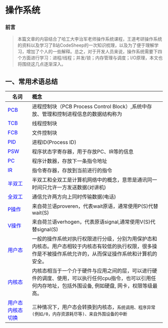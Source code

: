 # 操作系统

### 前言

>  本篇文章的内容结合了哈工大李治军老师操作系统课程，王道考研操作系统的资料以及学习了B站CodeSheep的一次知识梳理，以及为了便于理解学习，增加了个人的一些解释。总之，对于开发人员来说，操作系统需要下四个方面进行学习：进程/线程；并发/锁；内存管理与调度；I/O原理，本文也将围绕这几点逐渐深入。

## 一、常用术语总结

| 名词                                        | 概念                                                         |
| ------------------------------------------- | :----------------------------------------------------------- |
| <font color ="blue">PCB</font>              | 进程控制块（PCB Process Control Block）,系统中存放、管理和控制进程信息的数据结构称为 |
| <font color ="blue">TCB</font>              | 线程控制块                                                   |
| <font color ="blue">FCB</font>              | 文件控制块                                                   |
| <font color ="blue">PID</font>              | 进程ID(Process ID)                                           |
| <font color ="blue">PSW</font>              | 程序状态字寄存器，用于存放PC、IR等的信息                     |
| <font color ="blue">PC</font>               | 程序计数器，存放下一条指令地址                               |
| <font color ="blue">IR</font>               | 指令寄存器，存放到当前进行的指令                             |
| <font color ="blue">半双工</font>           | 半双工和全双工是计算机网络中的概念，意思是通讯同一时间只允许一方发送数据(对讲机) |
| <font color ="blue">全双工</font>           | 通信允许两方向上同时传输数据(电话)                           |
| <font color ="blue">P操作</font>            | 来自荷兰语proveren，代表wait原语，通常使用P(S)代替wait(S)    |
| <font color ="blue">V操作</font>            | 来自荷兰语verhogen，代表原语signal,通常使用V(S)代替signal(S) |
| <font color ="blue">用户态</font>           | 一般的操作系统对执行权限进行分级，分别为用保护态和内核态。用户态相较于内核态有较低的执行权限，很多操作是不被操作系统允许的，从而保证操作系统和计算机的安全。 |
| <font color ="blue">内核态</font>           | 内核态相当于一个介于硬件与应用之间的层，可以进行硬件的调度、使用，可以执行任何cpu指令，也可以引用任何内存地址，包括外围设备, 例如硬盘, 网卡，权限等级最高。 |
| <font color ="blue">用户态内核态切换</font> | 三种情况下，用户态会转换到内核态，`系统调用、程序异常(例如/0，内存资源耗尽等)、来自外围设备的中断` |


